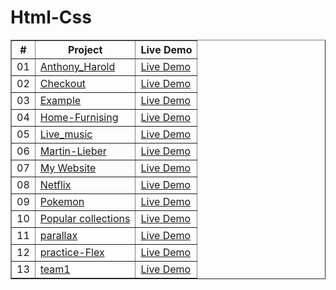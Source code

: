 # Html-Css
<table border="1">
<thead>
<tr>
<th align="center">#</th>
<th>Project</th>
<th>Live Demo</th>
</tr>
</thead>
<tbody>
<tr>
<td align="center">01</td>
<td><a href="https://github.com/Yalcinesra/Html-Css/tree/main/Anthony_Harold">Anthony_Harold</a></td>
<td><a href="https://yalcinesra.github.io/Html-Css/Anthony_Harold">Live Demo</a></td>
</tr>
<tr>
<td align="center">02</td>
<td><a href="https://github.com/Yalcinesra/Html-Css/tree/main/Checkout">Checkout</a></td>
<td><a href="https://yalcinesra.github.io/Html-Css/Checkout">Live Demo</a></td>
</tr>
<tr>
<td align="center">03</td>
<td><a href="https://github.com/Yalcinesra/Html-Css/tree/main/Example">Example</a></td>
<td><a href="https://yalcinesra.github.io/Html-Css/Example">Live Demo</a></td>
</tr>
<tr>
<td align="center">04</td>
<td><a href=https://github.com/Yalcinesra/Html-Css/tree/main/Home-Furnising">Home-Furnising</a></td>
<td><a href="https://yalcinesra.github.io/Html-Css/Home-Furnising">Live Demo</a></td>
</tr>
<tr>
<td align="center">05</td>
<td><a href="https://github.com/Yalcinesra/Javascript-project/tree/main/Live_music">Live_music</a></td>
<td><a href="https://yalcinesra.github.io/Html-Css/Live_music">Live Demo</a></td>
</tr>
<tr>
<td align="center">06</td>
<td><a href="https://github.com/Yalcinesra/Html-Css/tree/main/Martin-Lieber">Martin-Lieber</a></td>
<td><a href="https://yalcinesra.github.io/Html-Css/Martin-Lieber">Live Demo</a></td>
</tr>
<tr>
<td align="center">07</td>
<td><a href="https://github.com/Yalcinesra/Html-Css/tree/main/My Website">My Website</a></td>
<td><a href="https://yalcinesra.github.io/Html-Css/My Website">Live Demo</a></td>
</tr>
<tr>
<td align="center">08</td>
<td><a href="https://github.com/Yalcinesra/Html-Css/tree/main/Netflix">Netflix</a></td>
<td><a href="https://yalcinesra.github.io/Html-Css/Netflix">Live Demo</a></td>
</tr>
<tr>
<td align="center">09</td>
<td><a href="https://github.com/Yalcinesra/Html-Css/tree/main/Pokemon">Pokemon</a></td>
<td><a href="https://yalcinesra.github.io/Html-Css/Pokemon">Live Demo</a></td>
</tr>
<tr>
<td align="center">10</td>
<td><a href="https://github.com/Yalcinesra/Html-Css/tree/main/Popular collections">Popular collections</a></td>
<td><a href="https://yalcinesra.github.io/Html-Css/Popular collections">Live Demo</a></td>
</tr>
<tr>
<td align="center">11</td>
<td><a href="https://github.com/Yalcinesra/Html-Css/tree/main/parallax">parallax</a></td>
<td><a href="https://yalcinesra.github.io/Html-Css/parallax">Live Demo</a></td>
</tr>
<tr>
<td align="center">12</td>
<td><a href="https://github.com/Yalcinesra/Html-Css/tree/main/practice-Flex">practice-Flex</a></td>
<td><a href="https://yalcinesra.github.io/Html-Css/practice-Flex">Live Demo</a></td>
</tr>
<tr>
<td align="center">13</td>
<td><a href="https://github.com/Yalcinesra/Html-Css/tree/main/team1">team1</a></td>
<td><a href="https://yalcinesra.github.io/Html-Css/team1">Live Demo</a></td>
</tr>

</tbody>
</table>
